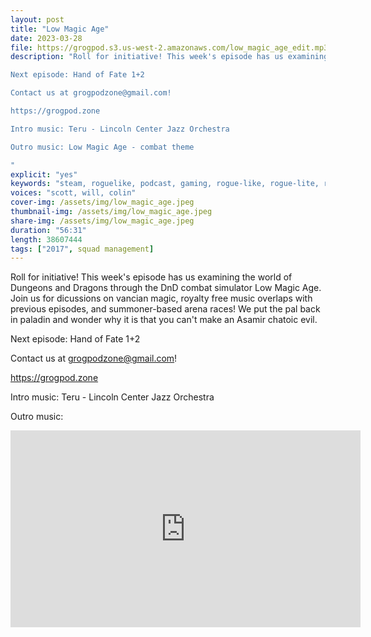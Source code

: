 ```yaml
---
layout: post
title: "Low Magic Age"
date: 2023-03-28
file: https://grogpod.s3.us-west-2.amazonaws.com/low_magic_age_edit.mp3
description: "Roll for initiative! This week's episode has us examining the world of Dungeons and Dragons through the DnD combat simulator Low Magic Age. Join us for dicussions on vancian magic, royalty free music overlaps with previous episodes, and summoner-based arena races! We put the pal back in paladin and wonder why it is that you can't make an Asamir chatoic evil.

Next episode: Hand of Fate 1+2

Contact us at grogpodzone@gmail.com!

https://grogpod.zone

Intro music: Teru - Lincoln Center Jazz Orchestra

Outro music: Low Magic Age - combat theme

"
explicit: "yes" 
keywords: "steam, roguelike, podcast, gaming, rogue-like, rogue-lite, roguelite"
voices: "scott, will, colin"
cover-img: /assets/img/low_magic_age.jpeg
thumbnail-img: /assets/img/low_magic_age.jpeg
share-img: /assets/img/low_magic_age.jpeg
duration: "56:31"
length: 38607444
tags: ["2017", squad management]
---
```


Roll for initiative! This week's episode has us examining the world of Dungeons and Dragons through the DnD combat simulator Low Magic Age. Join us for dicussions on vancian magic, royalty free music overlaps with previous episodes, and summoner-based arena races! We put the pal back in paladin and wonder why it is that you can't make an Asamir chatoic evil.

Next episode: Hand of Fate 1+2

Contact us at grogpodzone@gmail.com!

https://grogpod.zone

Intro music: Teru - Lincoln Center Jazz Orchestra

Outro music: 

<div class="embed-responsive embed-responsive-16by9">
<iframe width="560" height="315" src="https://www.youtube.com/embed/FzRY9SO9zbw" title="YouTube video player" frameborder="0" allow="accelerometer; autoplay; clipboard-write; encrypted-media; gyroscope; picture-in-picture" allowfullscreen></iframe>
</div>
